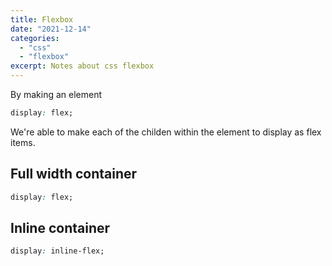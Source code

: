```yaml
---
title: Flexbox
date: "2021-12-14"
categories: 
  - "css"
  - "flexbox"
excerpt: Notes about css flexbox
---
```


By making an element 
```css
display: flex;
``` 
We're able to make each of the childen within the element to display as flex items.

## Full width container
```css
display: flex;
``` 
## Inline container
```css
display: inline-flex;
``` 